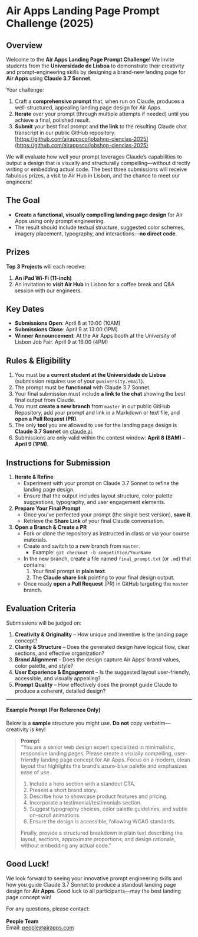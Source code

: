 # Air Apps Landing Page Prompt Challenge (2025)
 
 ## Overview
 
 Welcome to the **Air Apps Landing Page Prompt Challenge**! We invite students from the **Universidade de Lisboa** to demonstrate their creativity and prompt-engineering skills by designing a brand-new landing page for **Air Apps** using **Claude 3.7 Sonnet**.
 
 Your challenge:
 
 1. Craft a **comprehensive prompt** that, when run on Claude, produces a well-structured, appealing landing page design for Air Apps.
 2. **Iterate** over your prompt (through multiple attempts if needed) until you achieve a final, polished result.
 3. **Submit** your best final prompt and **the link** to the resulting Claude chat transcript in our public GitHub repository. [https://github.com/airappsco/jobshop-ciencias-2025](https://github.com/airappsco/jobshop-ciencias-2025)
 
 We will evaluate how well your prompt leverages Claude’s capabilities to output a design that is visually and structurally compelling—without directly writing or embedding actual code. The best three submissions will receive fabulous prizes, a visit to Air Hub in Lisbon, and the chance to meet our engineers!
 
 ## The Goal
 
 * **Create a functional, visually compelling landing page design** for Air Apps using only prompt engineering.
 * The result should include textual structure, suggested color schemes, imagery placement, typography, and interactions—**no direct code**.
 
 ## Prizes
 
 **Top 3 Projects** will each receive:
 
 1. **An iPad Wi‑Fi (11-inch)**
 2. An invitation to **visit Air Hub** in Lisbon for a coffee break and Q\&A session with our engineers.
 
 ## Key Dates
 
 * **Submissions Open**: April 8 at 10:00 (10AM)
 * **Submissions Close**: April 9 at 13:00 (1PM)
 * **Winner Announcement**: At the Air Apps booth at the University of Lisbon Job Fair. April 9 at 16:00 (4PM)
 
 ## Rules & Eligibility
 
 1. You must be a **current student at the Universidade de Lisboa** (submission requires use of your `@university.email`).
 2. The prompt must be **functional** with Claude 3.7 Sonnet.
 3. Your final submission must include **a link to the chat** showing the best final output from Claude.
 4. You must **create a new branch** from `master` in our public GitHub Repository, add your prompt and link in a Markdown or text file, and **open a Pull Request (PR)**.
 5. The only **tool** you are allowed to use for the landing page design is **Claude 3.7 Sonnet** on [claude.ai](https://claude.ai/).
 6. Submissions are only valid within the contest window: **April 8 (8AM) – April 9 (1PM)**.
 
 ## Instructions for Submission
 
 1. **Iterate & Refine**
    * Experiment with your prompt on Claude 3.7 Sonnet to refine the landing page design.
    * Ensure that the output includes layout structure, color palette suggestions, typography, and user engagement elements.
 2. **Prepare Your Final Prompt**
    * Once you’ve perfected your prompt (the single best version), **save it**.
    * Retrieve the **Share Link** of your final Claude conversation.
 3. **Open a Branch & Create a PR**
    * Fork or clone the repository as instructed in class or via your course materials.
    * Create and switch to a new branch from `master`.
      * Example: `git checkout -b competition/YourName`
    * In the new branch, create a file named `final_prompt.txt` (or `.md`) that contains:
      1. Your final prompt in **plain text**.
      2. The **Claude share link** pointing to your final design output.
    * Once ready **open a Pull Request** (PR) in GitHub targeting the `master` branch.
 
 ## Evaluation Criteria
 
 Submissions will be judged on:
 
 1. **Creativity & Originality** – How unique and inventive is the landing page concept?
 2. **Clarity & Structure** – Does the generated design have logical flow, clear sections, and effective organization?
 3. **Brand Alignment** – Does the design capture Air Apps’ brand values, color palette, and style?
 4. **User Experience & Engagement** – Is the suggested layout user-friendly, accessible, and visually appealing?
 5. **Prompt Quality** – How effectively does the prompt guide Claude to produce a coherent, detailed design?
 
 ***
 
 #### Example Prompt (For Reference Only)
 
 Below is a **sample** structure you might use. **Do not** copy verbatim—creativity is key!
 
 > **Prompt**:\
 > "You are a senior web design expert specialized in minimalistic, responsive landing pages. Please create a visually compelling, user-friendly landing page concept for Air Apps. Focus on a modern, clean layout that highlights the brand’s azure-blue palette and emphasizes ease of use.
 >
 > 1. Include a hero section with a standout CTA.
 > 2. Present a short brand story.
 > 3. Describe how to showcase product features and pricing.
 > 4. Incorporate a testimonial/testimonials section.
 > 5. Suggest typography choices, color palette guidelines, and subtle on-scroll animations.
 > 6. Ensure the design is accessible, following WCAG standards.
 >
 > Finally, provide a structured breakdown in plain text describing the layout, sections, approximate proportions, and design rationale, without embedding any actual code."
 
 ## Good Luck!
 
 We look forward to seeing your innovative prompt engineering skills and how you guide Claude 3.7 Sonnet to produce a standout landing page design for **Air Apps**. Good luck to all participants—may the best landing page concept win!
 
 For any questions, please contact:\
 \
 **People Team**\
 Email: people@airapps.com

